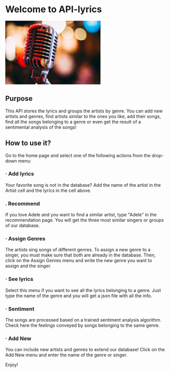# Welcome to API-lyrics

<img src="INPUT/micro.png" alt="drawing" width="300"/>

## Purpose
This API stores the lyrics and groups the artists by genre. You can add new artists and genres, find artists similar to the ones you like, add their songs, find all the songs belonging to a genre or even get the result of a sentimental analysis of the songs!

## How to use it?
Go to the home page and select one of the following actions from the drop-down menu:

### · Add lyrics
Your favorite song is not in the database? Add the name of the artist in the Artist cell and the lyrics in the cell above.

### . Recommend
If you love Adele and you want to find a similar artist, type "Adele" in the recommendation page. You will get the three most similar singers or groups of our database.

### · Assign Genres
The artists sing songs of different genres. To assign a new genre to a singer, you must make sure that both are already in the database. Then, click on the Assign Genres menu and write the new genre you want to assign and the singer.

### · See lyrics
Select this menu if you want to see all the lyrics belonging to a genre. Just type the name of the genre and you will get a json file with all the info.

### · Sentiment
The songs are processed based on a trained sentiment analysis algorithm. Check here the feelings conveyed by songs belonging to the same genre.

### · Add New
You can include new artists and genres to extend our database! Click on the Add New menu and enter the name of the genre or singer.

Enjoy!
